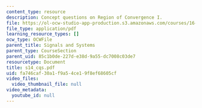 ```yaml
---
content_type: resource
description: Concept questions on Region of Convergence I.
file: https://ol-ocw-studio-app-production.s3.amazonaws.com/courses/16-01-unified-engineering-i-ii-iii-iv-fall-2005-spring-2006/fa746caf30a1f9a54ce19f8ef68605cf_s14_cqs.pdf
file_type: application/pdf
learning_resource_types: []
ocw_type: OCWFile
parent_title: Signals and Systems
parent_type: CourseSection
parent_uid: 85c1b0de-227d-e38d-9a55-dc7008c03de7
resourcetype: Document
title: s14_cqs.pdf
uid: fa746caf-30a1-f9a5-4ce1-9f8ef68605cf
video_files:
  video_thumbnail_file: null
video_metadata:
  youtube_id: null
---
```

